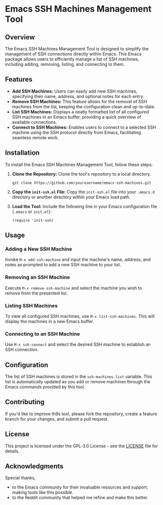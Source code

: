 # Emacs SSH Machines Management Tool

## Overview

The Emacs SSH Machines Management Tool is designed to simplify the management of SSH connections directly within Emacs. This Emacs package allows users to efficiently manage a list of SSH machines, including adding, removing, listing, and connecting to them.

## Features

- **Add SSH Machines:** Users can easily add new SSH machines, specifying their name, address, and optional notes for each entry.
- **Remove SSH Machines:** This feature allows for the removal of SSH machines from the list, keeping the configuration clean and up-to-date.
- **List SSH Machines:** Displays a neatly formatted list of all configured SSH machines in an Emacs buffer, providing a quick overview of available connections.
- **Connect to SSH Machines:** Enables users to connect to a selected SSH machine using the SSH protocol directly from Emacs, facilitating seamless remote work.

## Installation

To install the Emacs SSH Machines Management Tool, follow these steps:

1. **Clone the Repository:**
    Clone the tool's repository to a local directory.
    ```shell
    git clone https://github.com/yourusername/emacs-ssh-machines.git
    ```

2. **Copy the `init-ssh.el` File:**
    Copy the `init-ssh.el` file into your `.emacs.d` directory or another directory within your Emacs load path.

3. **Load the Tool:**
    Include the following line in your Emacs configuration file (`.emacs` or `init.el`):
    ```elisp
    (require 'init-ssh)
    ```

## Usage

### Adding a New SSH Machine

Invoke `M-x add-ssh-machine` and input the machine's name, address, and notes as prompted to add a new SSH machine to your list.

### Removing an SSH Machine

Execute `M-x remove-ssh-machine` and select the machine you wish to remove from the presented list.

### Listing SSH Machines

To view all configured SSH machines, use `M-x list-ssh-machines`. This will display the machines in a new Emacs buffer.

### Connecting to an SSH Machine

Use `M-x ssh-connect` and select the desired SSH machine to establish an SSH connection.

## Configuration

The list of SSH machines is stored in the `ssh-machines-list` variable. This list is automatically updated as you add or remove machines through the Emacs commands provided by this tool.

## Contributing

If you'd like to improve th9s tool, please fork the repository, create a feature branch for your changes, and submit a pull request.

## License

This project is licensed under the GPL-3.0 License - see the [LICENSE](LICENSE) file for details.

## Acknowledgments

Special thanks,

- to the Emacs community for their invaluable resources and support, making tools like this possible.
- to the Reddit community that helped me refine and make this better.
